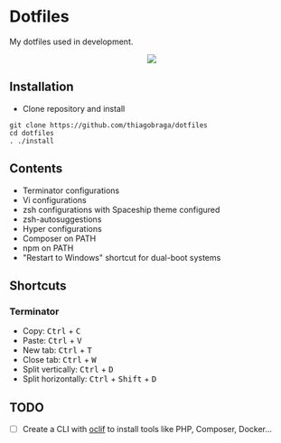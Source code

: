 # Dotfiles

My dotfiles used in development.  

<p align="center">
  <img src="https://i.imgur.com/N5OuLtb.png" />
</p>

## Installation

- Clone repository and install

```
git clone https://github.com/thiagobraga/dotfiles
cd dotfiles
. ./install
```

## Contents

- Terminator configurations
- Vi configurations
- zsh configurations with Spaceship theme configured
- zsh-autosuggestions
- Hyper configurations
- Composer on PATH
- npm on PATH
- "Restart to Windows" shortcut for dual-boot systems

## Shortcuts

### Terminator

- Copy: <kbd>Ctrl</kbd> + <kbd>C</kbd>
- Paste: <kbd>Ctrl</kbd> + <kbd>V</kbd>
- New tab: <kbd>Ctrl</kbd> + <kbd>T</kbd>
- Close tab: <kbd>Ctrl</kbd> + <kbd>W</kbd>
- Split vertically: <kbd>Ctrl</kbd> + <kbd>D</kbd>
- Split horizontally: <kbd>Ctrl</kbd> + <kbd>Shift</kbd> + <kbd>D</kbd>

## TODO

- [ ] Create a CLI with [oclif](https://oclif.io/) to install tools like PHP, Composer, Docker...
